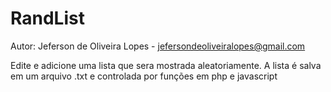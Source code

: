 RandList
========

 Autor: Jeferson de Oliveira Lopes - jefersondeoliveiralopes@gmail.com
 
 Edite e adicione uma lista que sera mostrada aleatoriamente. 
 A lista é salva em um arquivo .txt e controlada por funções em php e javascript

